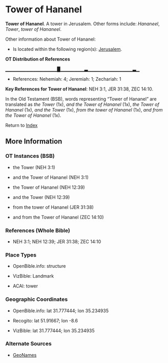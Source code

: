 # Tower of Hananel
**Tower of Hananel**. 
A tower in Jerusalem. 
Other forms include: 
*Hananeel*, *Tower*, *tower of Hananeel*. 




Other information about Tower of Hananel:


* Is located within the following region(s): 
[Jerusalem](Jerusalem.md). 


**OT Distribution of References**

▁▁▁▁▁▁▁▁▁▁▁▁▁▁▁█▁▁▁▁▁▁▁▃▁▁▁▁▁▁▁▁▁▁▁▁▁▃▁
* References: Nehemiah: 4; Jeremiah: 1; Zechariah: 1



**Key References for Tower of Hananel**: 
NEH 3:1, JER 31:38, ZEC 14:10. 


In the Old Testament (BSB), words representing “Tower of Hananel” are translated as 
*the Tower* (1x), *and the Tower of Hananel* (1x), *the Tower of Hananel* (1x), *and the Tower* (1x), *from the tower of Hananel* (1x), *and from the Tower of Hananel* (1x). 




Return to [Index](00-Index.md)

## More Information

### OT Instances (BSB)

* the Tower (NEH 3:1)

* and the Tower of Hananel (NEH 3:1)

* the Tower of Hananel (NEH 12:39)

* and the Tower (NEH 12:39)

* from the tower of Hananel (JER 31:38)

* and from the Tower of Hananel (ZEC 14:10)



### References (Whole Bible)

* NEH 3:1; NEH 12:39; JER 31:38; ZEC 14:10


### Place Types

* OpenBible.info: structure

* VizBible: Landmark

* ACAI: tower



### Geographic Coordinates

* OpenBible.info: lat 31.777444; lon 35.234935

* Recogito: lat 51.91667; lon -8.6

* VizBible: lat 31.777444; lon 35.234935



### Alternate Sources

* [GeoNames](http://sws.geonames.org/2961129)



